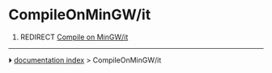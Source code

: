 # CompileOnMinGW/it
1.  REDIRECT [Compile on MinGW/it](Compile_on_MinGW/it.md)



---
⏵ [documentation index](../README.md) > CompileOnMinGW/it
